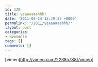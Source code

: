```yaml
---
id: 120
title: yeaaaaaahhh!
date: '2011-04-14 12:39:35 +0000'
permalink: "/2011/yeaaaaaahhh/"
layout: post
categories:
- Nonsense
tags: []
comments: []
---
```

[vimeo]<http://vimeo.com/22385788[/vimeo]>